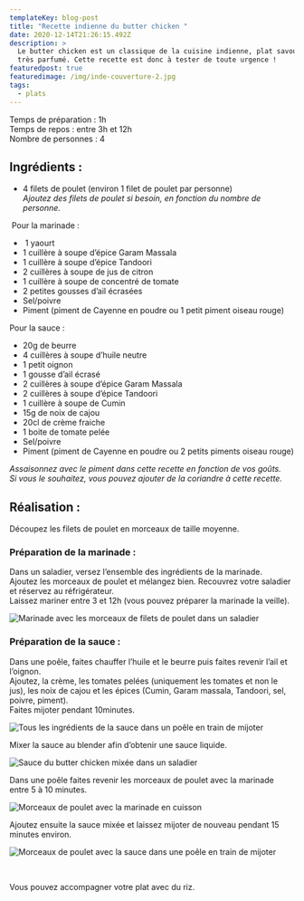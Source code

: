 ```yaml
---
templateKey: blog-post
title: "Recette indienne du butter chicken "
date: 2020-12-14T21:26:15.492Z
description: >
  Le butter chicken est un classique de la cuisine indienne, plat savoureux et
  très parfumé. Cette recette est donc à tester de toute urgence !
featuredpost: true
featuredimage: /img/inde-couverture-2.jpg
tags:
  - plats
---
```

Temps de préparation : 1h\
Temps de repos : entre 3h et 12h\
Nombre de personnes : 4

## Ingrédients :

* 4 filets de poulet (environ 1 filet de poulet par personne)\
  *Ajoutez des filets de poulet si besoin, en fonction du nombre de personne.*

 Pour la marinade :

*  1 yaourt
* 1 cuillère à soupe d’épice Garam Massala
* 1 cuillère à soupe d’épice Tandoori
* 2 cuillères à soupe de jus de citron
* 1 cuillère à soupe de concentré de tomate
* 2 petites gousses d’ail écrasées
* Sel/poivre
* Piment (piment de Cayenne en poudre ou 1 petit piment oiseau rouge)

Pour la sauce :

* 20g de beurre
* 4 cuillères à soupe d’huile neutre
* 1 petit oignon
* 1 gousse d’ail écrasé
* 2 cuillères à soupe d’épice Garam Massala
* 2 cuillères à soupe d’épice Tandoori
* 1 cuillère à soupe de Cumin
* 15g de noix de cajou
* 20cl de crème fraiche
* 1 boite de tomate pelée
* Sel/poivre
* Piment (piment de Cayenne en poudre ou 2 petits piments oiseau rouge)

*Assaisonnez avec le piment dans cette recette en fonction de vos goûts.*\
*Si vous le souhaitez, vous pouvez ajouter de la coriandre à cette recette.*

## Réalisation :

Découpez les filets de poulet en morceaux de taille moyenne. 

### Préparation de la marinade :

Dans un saladier, versez l’ensemble des ingrédients de la marinade.\
Ajoutez les morceaux de poulet et mélangez bien. Recouvrez votre saladier et réservez au réfrigérateur.\
Laissez mariner entre 3 et 12h (vous pouvez préparer la marinade la veille).

![Marinade avec les morceaux de filets de poulet dans un saladier ](/img/marinade-poulet-2.jpg "Marinade du poulet")

### Préparation de la sauce :

Dans une poêle, faites chauffer l’huile et le beurre puis faites revenir l’ail et l’oignon.\
Ajoutez, la crème, les tomates pelées (uniquement les tomates et non le jus), les noix de cajou et les épices (Cumin, Garam massala, Tandoori, sel, poivre, piment).\
Faites mijoter pendant 10minutes.

![Tous les ingrédients de la sauce dans un poêle en train de mijoter ](/img/preparation-sauce-.jpg "Préparation de la sauce ")

Mixer la sauce au blender afin d’obtenir une sauce liquide.  

![Sauce du butter chicken mixée dans un saladier](/img/sauce-chicken.jpg "Sauce du butter chicken")

Dans une poêle faites revenir les morceaux de poulet avec la marinade entre 5 à 10 minutes.

![Morceaux de poulet avec la marinade en cuisson](/img/poulet-en-cuisson.jpg "Morceaux de poulet en cuisson")

Ajoutez ensuite la sauce mixée et laissez mijoter de nouveau pendant 15 minutes environ.  

![Morceaux de poulet avec la sauce dans une poêle en train de mijoter](/img/poulet-qui-mijote.jpg "Morceaux de poulet avec la sauce")

</br>

Vous pouvez accompagner votre plat avec du riz.